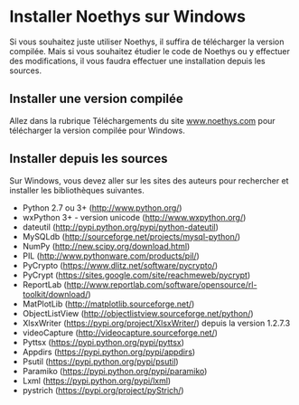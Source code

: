 Installer Noethys sur Windows
==================
Si vous souhaitez juste utiliser Noethys, il suffira de télécharger la version compilée.
Mais si vous souhaitez étudier le code de Noethys ou y effectuer des modifications, il 
vous faudra effectuer une installation depuis les sources.


Installer une version compilée
------------------

Allez dans la rubrique Téléchargements du site www.noethys.com pour télécharger la version compilée pour Windows.


Installer depuis les sources
------------------
Sur Windows, vous devez aller sur les sites des auteurs pour 
rechercher et installer les bibliothèques suivantes.

- Python 2.7 ou 3+ (http://www.python.org/)
- wxPython 3+ - version unicode (http://www.wxpython.org/)
- dateutil (http://pypi.python.org/pypi/python-dateutil)
- MySQLdb (http://sourceforge.net/projects/mysql-python/)
- NumPy (http://new.scipy.org/download.html)
- PIL (http://www.pythonware.com/products/pil/)
- PyCrypto (https://www.dlitz.net/software/pycrypto/)
- PyCrypt (https://sites.google.com/site/reachmeweb/pycrypt)
- ReportLab (http://www.reportlab.com/software/opensource/rl-toolkit/download/)
- MatPlotLib (http://matplotlib.sourceforge.net/)
- ObjectListView (http://objectlistview.sourceforge.net/python/)
- XlsxWriter (https://pypi.org/project/XlsxWriter/) depuis la version 1.2.7.3
- videoCapture (http://videocapture.sourceforge.net/)
- Pyttsx (https://pypi.python.org/pypi/pyttsx)
- Appdirs (https://pypi.python.org/pypi/appdirs)
- Psutil (https://pypi.python.org/pypi/psutil)
- Paramiko (https://pypi.python.org/pypi/paramiko)
- Lxml (https://pypi.python.org/pypi/lxml)
- pystrich (https://pypi.org/project/pyStrich/)
